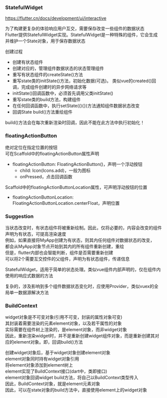 ### StatefulWidget
https://flutter.cn/docs/development/ui/interactive

为了构建更复杂的体验响应用户互交，需要保存改变一些组件的数据状态  
Flutter提供StatefulWidget实现。StatefulWidget是一种特殊的组件，它会生成并维护一个State对象，用于保存数据状态

创建过程
- 创建有状态组件
- 创建对应的，管理组件数据状态的状态管理组件
- 重写有状态组件的createState()方法
- 重写state类的initState()方法，初始化数据(可选)。
类似vue的created()回调，完成组件创建时的异步网络请求等
- initState()回调函数中，必须首先调用父类initState()
- 重写state类的build方法，构建组件
- 在任何回调函数中，执行setState((){})方法通知组件数据状态改变
- 回调State build()方法重绘组件

build()方法会在每次重新渲染时回调，因此不能在此方法中执行初始化！

### floatingActionButton
绝对定位在指定位置的按钮  
可在Scaffold中的floatingActionButton属性声明
- floatingActionButton: FloatingActionButton()，声明一个浮动按钮
  - child: Icon(Icons.add)，一般为图标
  - onPressed，点击回调函数

Scaffold中的floatingActionButtonLocation属性，可声明浮动按钮的位置
- floatingActionButtonLocation: FloatingActionButtonLocation.centerFloat，声明位置

### Suggestion
当状态改变时，有状态组件将被重新绘制。因此，仅将必要的，内容会改变的组件声明为有状态，可提高渲染速度  
例如，如果直接将MyApp创建为有状态，则其内任何组件对数据状态的改变，  
都会从MyApp对象节点开始到其内的所有组件重新创建，重绘  
但是，flutter内部也会智能判断，组件是否需要重新创建  
可以将2个需要互交控件的父组件，声明为有状态组件，传递信息

StatefulWidget，适用于简单的状态处理。类似vue组件内部声明的，仅在组件内使用的响应式数据的方法

复杂的，涉及影响到多个组件数据状态变化时，应使用Provider，类似vuex的全局单一数据源解决方法

### BuildContext
widget对象是不可变对象(引用不可变，封装的属性对象可变)  
其封装着需要渲染的元素element对象，以及若干属性的对象  
实际需要在组件树上渲染的，是element对象，而非widget对象  
因此，重新渲染widget时，并不是重新创建widget组件对象，而是重新创建其对应的element对象。即，回调build()方法

创建widget对象后，基于widget对象创建element对象  
element对象同时持有widget对象引用  
将element对象添加到element树上  
element实现了BuildContext接口(dart中，类即接口)  
element对象回调widget build方法，将自己以BuildContext类型传入  
因此，BuildContext对象，就是element元素对象  
因此，可以在state对象的build方法中，直接使用element上的widget对象
